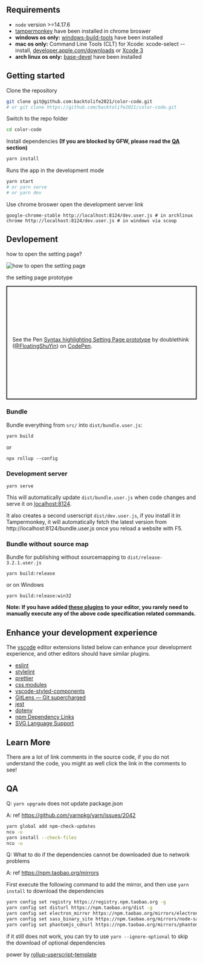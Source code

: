 ## Requirements

- `node` version >=14.17.6
- [tampermonkey](https://chrome.google.com/webstore/detail/tampermonkey/dhdgffkkebhmkfjojejmpbldmpobfkfo) have been installed in chrome broswer
- **windows os only:** [windows-build-tools](https://www.npmjs.com/package/windows-build-tools) have been installed
- **mac os only:** Command Line Tools (CLT) for Xcode: xcode-select --install, [developer.apple.com/downloads](http://developer.apple.com/downloads) or [Xcode 3](https://apps.apple.com/us/app/xcode/id497799835)
- **arch linux os only:** [base-devel](https://archlinux.org/groups/x86_64/base-devel/) have been installed

## Getting started

Clone the repository

```zsh
git clone git@github.com:backtolife2021/color-code.git
# or git clone https://github.com/backtolife2021/color-code.git
```

Switch to the repo folder

```zsh
cd color-code
```

Install dependencies **(If you are blocked by GFW, please read the [QA](#qa) section)**

```zsh
yarn install
```

Runs the app in the development mode

```zsh
yarn start
# or yarn serve
# or yarn dev
```

Use chrome broswer open the development server link

```
google-chrome-stable http://localhost:8124/dev.user.js # in archlinux
chrome http://localhost:8124/dev.user.js # in windows via scoop
```

## Devlopement

how to open the setting page?

![how to open the setting page](https://greasyfork.s3.us-east-2.amazonaws.com/wiu6d32rsarffrxgli97e9uff7ls)

the setting page prototype

<p class="codepen" data-height="300" data-default-tab="result" data-slug-hash="GRRjmOE" data-editable="true" data-user="FloatingShuYin" style="height: 300px; box-sizing: border-box; display: flex; align-items: center; justify-content: center; border: 2px solid; margin: 1em 0; padding: 1em;">
  <span>See the Pen <a href="https://codepen.io/FloatingShuYin/pen/GRRjmOE">
  Syntax highlighting Setting Page prototype</a> by doublethink (<a href="https://codepen.io/FloatingShuYin">@FloatingShuYin</a>)
  on <a href="https://codepen.io">CodePen</a>.</span>
</p>
<script async src="https://cpwebassets.codepen.io/assets/embed/ei.js"></script>

### Bundle

Bundle everything from `src/` into `dist/bundle.user.js`:

`yarn build`

or

`npx rollup --config`

### Development server

`yarn serve`

This will automatically update `dist/bundle.user.js` when code changes and serve it on [localhost:8124](http://localhost:8124/).

It also creates a second userscript `dist/dev.user.js`, if you install it in Tampermonkey, it will automatically fetch the latest version from http://localhost:8124/bundle.user.js once you reload a website with F5.

### Bundle without source map

Bundle for publishing without sourcemapping to `dist/release-3.2.1.user.js`

`yarn build:release`

or on Windows

`yarn build:release:win32`

**Note: If you have added [these plugins](#enhance-your-development-experience) to your editor, you rarely need to manually execute any of the above code specification related commands.**

## Enhance your development experience

The [vscode](https://code.visualstudio.com/) editor extensions listed below can enhance your development experience, and other editors should have similar plugins.

- [eslint](https://marketplace.visualstudio.com/items?itemName=dbaeumer.vscode-eslint)
- [stylelint](https://marketplace.visualstudio.com/items?itemName=stylelint.vscode-stylelint)
- [prettier](https://marketplace.visualstudio.com/items?itemName=esbenp.prettier-vscode)
- [css modules](https://marketplace.visualstudio.com/items?itemName=clinyong.vscode-css-modules)
- [vscode-styled-components](https://marketplace.visualstudio.com/items?itemName=jpoissonnier.vscode-styled-components)
- [GitLens — Git supercharged](https://marketplace.visualstudio.com/items?itemName=eamodio.gitlens)
- [jest](https://marketplace.visualstudio.com/items?itemName=Orta.vscode-jest)
- [dotenv](https://marketplace.visualstudio.com/items?itemName=mikestead.dotenv)
- [npm Dependency Links](https://marketplace.visualstudio.com/items?itemName=herrmannplatz.npm-dependency-links)
- [SVG Language Support](https://marketplace.visualstudio.com/items?itemName=jock.svg)

## Learn More

There are a lot of link comments in the source code, if you do not understand the code, you might as well click the link in the comments to see!

## QA

Q: `yarn upgrade` does not update package.json

A: ref https://github.com/yarnpkg/yarn/issues/2042

```zsh
yarn global add npm-check-updates
ncu -u
yarn install --check-files
ncu -u
```

Q: What to do if the dependencies cannot be downloaded due to network problems

A: ref https://npm.taobao.org/mirrors

First execute the following command to add the mirror, and then use `yarn install` to download the dependencies

```zsh
yarn config set registry https://registry.npm.taobao.org -g
yarn config set disturl https://npm.taobao.org/dist -g
yarn config set electron_mirror https://npm.taobao.org/mirrors/electron/ -g
yarn config set sass_binary_site https://npm.taobao.org/mirrors/node-sass/ -g
yarn config set phantomjs_cdnurl https://npm.taobao.org/mirrors/phantomjs/ -g
```

if it still does not work, you can try to use `yarn --ignore-optional` to skip the download of optional dependencies

power by [rollup-userscript-template](https://github.com/cvzi/rollup-userscript-template)
